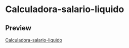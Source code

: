 # Calculadora-salario-liquido

## Preview
<a href="https://calcular-salario-liquido.netlify.app/" target="_blank" rel="noopener noreferrer">Calculadora-salario-liquido</a>
